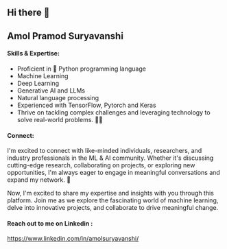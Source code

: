 ## Hi there 👋

## Amol Pramod Suryavanshi

#### Skills & Expertise:
- Proficient in 🐍 Python programming language
- Machine Learning
- Deep Learning
- Generative AI and LLMs 
- Natural language processing
- Experienced with TensorFlow, Pytorch and Keras
- Thrive on tackling complex challenges and leveraging technology to solve real-world problems. 🚀🧠

#### Connect:
I'm excited to connect with like-minded individuals, researchers, and industry professionals in the ML & AI community. Whether it's discussing cutting-edge research, collaborating on projects, or exploring new opportunities, I'm always eager to engage in meaningful conversations and expand my network. 🤝

Now, I'm excited to share my expertise and insights with you through this platform. Join me as we explore the fascinating world of machine learning, delve into innovative projects, and collaborate to drive meaningful change.

#### Reach out to me on Linkedin :
https://www.linkedin.com/in/amolsuryavanshi/

<!--
**amolps/amolps** is a ✨ _special_ ✨ repository because its `README.md` (this file) appears on your GitHub profile.

Here are some ideas to get you started:

- 🔭 I’m currently working on ...
- 🌱 I’m currently learning ...
- 👯 I’m looking to collaborate on ...
- 🤔 I’m looking for help with ...
- 💬 Ask me about ...
- 📫 How to reach me: ...
- 😄 Pronouns: ...
- ⚡ Fun fact: ...
-->
